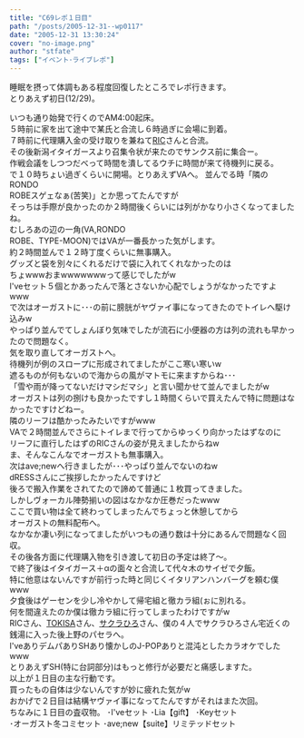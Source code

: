 ```yaml
---
title: "C69レポ１日目"
path: "/posts/2005-12-31--wp0117"
date: "2005-12-31 13:30:24"
cover: "no-image.png"
author: "stfate"
tags: ["イベント･ライブレポ"]
---
```


<style type="text/css">
<!--
p {white-space: pre-wrap};
-->
</style>

睡眠を摂って体調もある程度回復したところでレポ行きます。
とりあえず初日(12/29)。

<!--more-->
いつも通り始発で行くのでAM4:00起床。
５時前に家を出て途中で某氏と合流し６時過ぎに会場に到着。
７時前に代理購入金の受け取りを兼ねて<a href="http://ric-k.mo-blog.jp/" target="_blank">RIC</a>さんと合流。
その後新潟イタイガースより召集令状が来たのでサンクス前に集合ー。
作戦会議をしつつだべって時間を潰してるウチに時間が来て待機列に戻る。
で１０時ちょい過ぎくらいに開場。とりあえずVAへ。
並んでる時「隣のRONDO ROBEスゲェなぁ(苦笑)」とか思ってたんですが
そっちは手際が良かったのか２時間後くらいには列がかなり小さくなってましたね。
むしろあの辺の一角(VA,RONDO ROBE、TYPE-MOON)ではVAが一番長かった気がします。
約２時間並んで１２時丁度くらいに無事購入。
グッズと袋を別々にくれるだけで袋に入れてくれなかったのは
ちょwwwおまwwwwwwwって感じでしたがw
I'veセット５個とかあったんで落とさないか心配でしょうがなかったですよwww
で次はオーガストに･･･の前に膀胱がヤヴァイ事になってきたのでトイレへ駆け込みw
やっぱり並んでてしょんぼり気味でしたが流石に小便器の方は列の流れも早かったので問題なく。
気を取り直してオーガストへ。
待機列が例のスロープに形成されてましたがここ寒い寒いw
遮るものが何もないので海からの風がマトモに来ますからね･･･
「雪や雨が降ってないだけマシだマシ」と言い聞かせて並んでましたがw
オーガストは列の捌けも良かったですし１時間くらいで買えたんで特に問題はなかったですけどねー。
隣のリーフは酷かったみたいですがwww
VAで２時間並んでさらにトイレまで行ってからゆっくり向かったはずなのに
リーフに直行したはずのRICさんの姿が見えましたからねw
ま、そんなこんなでオーガストも無事購入。
次はave;newへ行きましたが･･･やっぱり並んでないのねw
dRESSさんにご挨拶したかったんですけど
後ろで搬入作業をされてたので諦めて普通に１枚買ってきました。
しかしヴォーカル陣勢揃いの図はなかなか圧巻だったwww
ここで買い物は全て終わってしまったんでちょっと休憩してから
オーガストの無料配布へ。
なかなか凄い列になってましたがいつもの通り数は十分にあるんで問題なく回収。
その後各方面に代理購入物を引き渡して初日の予定は終了〜。
で終了後はイタイガース＋αの面々と合流して代々木のサイゼで夕飯。
特に他意はないんですが前行った時と同じくイタリアンハンバーグを頼む僕www
夕食後はゲーセンを少し冷やかして帰宅組と徹カラ組(ぉに別れる。
何を間違えたのか僕は徹カラ組に行ってしまったわけですがw
RICさん、<a href="http://genesis.fc2web.com/" target="_blank">TOKISA</a>さん、<a href="http://www.torinouta.net/" target="_blank">サクラひろ</a>さん、僕の４人でサクラひろさん宅近くの銭湯に入った後上野のパセラへ。
I'veありデムパありSHあり懐かしのJ-POPありと混沌としたカラオケでしたwww
とりあえずSH(特に台詞部分)はもっと修行が必要だと痛感しますた。
以上が１日目の主な行動です。
買ったもの自体は少ないんですが妙に疲れた気がw
おかげで２日目は結構ヤヴァイ事になってたんですがそれはまた次回。
ちなみに１日目の査収物。
･I'veセット
･Lia【gift】
･Keyセット
･オーガスト冬コミセット
･ave;new【suite】リミテッドセット
